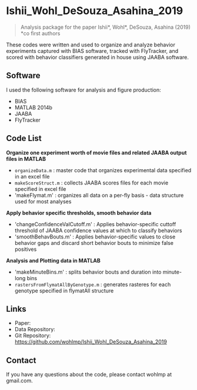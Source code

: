 # Ishii_Wohl_DeSouza_Asahina_2019
> Analysis package for the paper Ishii*, Wohl*, DeSouza, Asahina (2019) *co first authors

These codes were written and used to organize and analyze behavior experiments captured with BIAS software, tracked with FlyTracker, and scored with behavior classifiers generated in house using JAABA software.


## Software

I used the following software for analysis and figure production:
- BIAS
- MATLAB 2014b
- JAABA
- FlyTracker


## Code List

<b>Organize one experiment worth of movie files and related JAABA output files in MATLAB</b>
- `organizeData.m` : master code that organizes experimental data specified in an excel file
- `makeScoreStruct.m` : collects JAABA scores files for each movie specified in excel file
- 'makeFlymat.m' : organizes all data on a per-fly basis - data structure used for most analyses

<b>Apply behavior specific thresholds, smooth behavior data </b>
- 'changeConfidenceValCutoff.m' : Applies behavior-specific cuttoff threshold of JAABA confidence values at which to classify behaviors
- 'smoothBehavBouts.m' : Applies behavior-specific values to close behavior gaps and discard short behavior bouts to minimize false positives

<b>Analysis and Plotting data in MATLAB</b>
- 'makeMinuteBins.m' : splits behavior bouts and duration into minute-long bins
- `rastersFromFlymatAllByGenotype.m` : generates rasteres for each genotype specified in flymatAll structure


## Links

- Paper: 
- Data Repository: 
- Git Repository: https://github.com/wohlmp/Ishii_Wohl_DeSouza_Asahina_2019

  
## Contact
  
If you have any questions about the code, please contact wohlmp at gmail.com.
